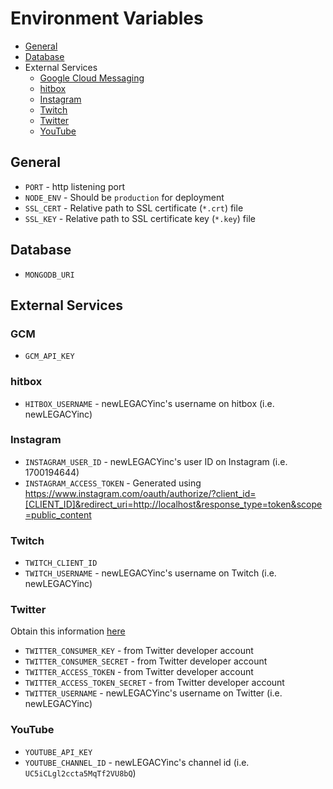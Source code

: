 # Environment Variables

  - [General](#general)
  - [Database](#database)
  - External Services
    - [Google Cloud Messaging](#gcm)
    - [hitbox](#hitbox)
    - [Instagram](#instagram)
    - [Twitch](#twitch)
    - [Twitter](#twitter)
    - [YouTube](#youtube)

## General

  - `PORT` - http listening port
  - `NODE_ENV` - Should be `production` for deployment
  - `SSL_CERT` - Relative path to SSL certificate (`*.crt`) file
  - `SSL_KEY` - Relative path to SSL certificate key (`*.key`) file

## Database

  - `MONGODB_URI`

## External Services

### GCM

  - `GCM_API_KEY`

### hitbox

  - `HITBOX_USERNAME` - newLEGACYinc's username on hitbox (i.e. newLEGACYinc)

### Instagram

  - `INSTAGRAM_USER_ID` - newLEGACYinc's user ID on Instagram (i.e. 1700194644)
  - `INSTAGRAM_ACCESS_TOKEN` - Generated using https://www.instagram.com/oauth/authorize/?client_id=[CLIENT_ID]&redirect_uri=http://localhost&response_type=token&scope=public_content

### Twitch

  - `TWITCH_CLIENT_ID`
  - `TWITCH_USERNAME` - newLEGACYinc's username on Twitch (i.e. newLEGACYinc)

### Twitter

Obtain this information [here](https://apps.twitter.com/)

  - `TWITTER_CONSUMER_KEY` - from Twitter developer account
  - `TWITTER_CONSUMER_SECRET` - from Twitter developer account
  - `TWITTER_ACCESS_TOKEN` - from Twitter developer account
  - `TWITTER_ACCESS_TOKEN_SECRET` - from Twitter developer account
  - `TWITTER_USERNAME` - newLEGACYinc's username on Twitter (i.e. newLEGACYinc)

### YouTube

  - `YOUTUBE_API_KEY`
  - `YOUTUBE_CHANNEL_ID` - newLEGACYinc's channel id (i.e. `UC5iCLgl2ccta5MqTf2VU8bQ`)
